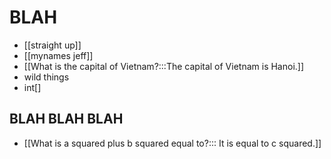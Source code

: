 # BLAH
- [[straight up]]
- [[mynames
jeff]]
- [[What is the capital of Vietnam?:::The capital of Vietnam is Hanoi.]]
- wild things
- int[]

## BLAH BLAH BLAH
- [[What is a squared plus b squared equal to?:::
It is equal to c squared.]]